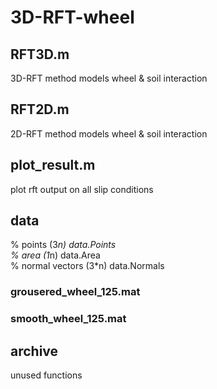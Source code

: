 ﻿# 3D-RFT-wheel
## RFT3D.m
3D-RFT method models wheel & soil interaction
## RFT2D.m
2D-RFT method models wheel & soil interaction
## plot_result.m
plot rft output on all slip conditions
## data
% points (3*n) data.Points\
% area (1*n) data.Area\
% normal vectors (3*n) data.Normals
### grousered_wheel_125.mat
### smooth_wheel_125.mat

## archive
unused functions
